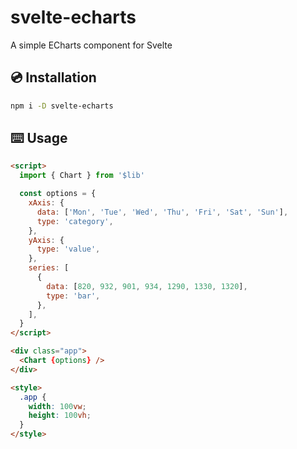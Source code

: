 # svelte-echarts

A simple ECharts component for Svelte

## 💿 Installation

```bash
npm i -D svelte-echarts
```

## ⌨️ Usage

```html
<script>
  import { Chart } from '$lib'

  const options = {
    xAxis: {
      data: ['Mon', 'Tue', 'Wed', 'Thu', 'Fri', 'Sat', 'Sun'],
      type: 'category',
    },
    yAxis: {
      type: 'value',
    },
    series: [
      {
        data: [820, 932, 901, 934, 1290, 1330, 1320],
        type: 'bar',
      },
    ],
  }
</script>

<div class="app">
  <Chart {options} />
</div>

<style>
  .app {
    width: 100vw;
    height: 100vh;
  }
</style>
```
